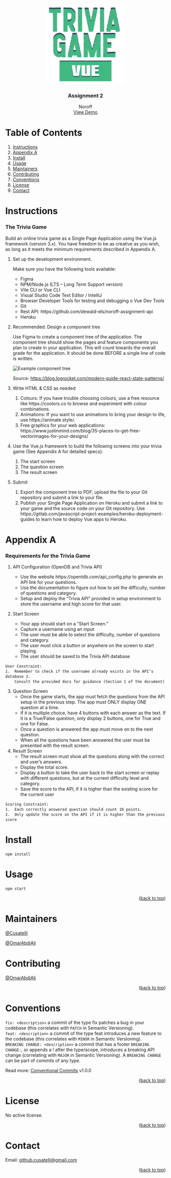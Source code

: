 <div id="top"></div>

<div align="center">
  <img src="/resources/TriviaGameLogo.png" alt="Trivia Game Logo" width="250" height="250">
  <h3 align="center">Assignment 2</h3>
  <p align="center">
    Noroff
    <br />
    <a href="#">View Demo</a>
  </p>
</div>

# Table of Contents
1. [Instructions](#instructions)
2. [Appendix A](#appendix-a)
3. [Install](#install)
4. [Usage](#usage)
5. [Maintainers](#maintainers)
6. [Contributing](#contributing)
7. [Conventions](#conventions)
8. [License](#license)
9. [Contact](#contact)

# Instructions
### The Trivia Game
<p>
  Build an online trivia game as a Single Page Application using the Vue.js framework (version 3.x).
  You have freedom to be as creative as you wish, as long as it meets the minimum requirements described in Appendix A.
</p>
<ol>
  <li>
    <p>Set up the development environment.</p>
    <p>Make sure you have the following tools available:</p>
    <ul>
      <li>Figma</li>
      <li>NPM/Node.js (LTS – Long Term Support version)</li>
      <li>Vite CLI or Vue CLI</li>
      <li>Visual Studio Code Text Editor / IntelliJ</li>
      <li>Browser Developer Tools for testing and debugging o Vue Dev Tools</li>
      <li>Git</li>
      <li>Rest API: https://github.com/dewald-els/noroff-assignment-api</li>
      <li>Heroku</li>
    </ul>
  </li>
  <li>
    <p>Recommended: Design a component tree</p>
    <p>
      Use Figma to create a component tree of the application.
      The component tree should show the pages and feature components you plan to create in your application.
      This will count towards the overall grade for the application. It should be done BEFORE a single line of code is written.
    </p>
    <img src="https://blog.logrocket.com/wp-content/uploads/2021/05/basic-react-component-tree.png" alt="Example component tree">
    <p>
      Source: 
      <a href="https://blog.logrocket.com/modern-guide-react-state-patterns/">https://blog.logrocket.com/modern-guide-react-state-patterns/</a>
    </p>
  </li>
  <li>
    <p>Write HTML & CSS as needed</p>
    <ol>
      <li>Colours: If you have trouble choosing colours, use a free resource like https://coolors.co to browse and experiment with colour combinations.</li>
      <li>Animations: If you want to use animations to bring your design to life, use https://animate.style/.</li>
      <li>Free graphics for your web applications: https://www.justinmind.com/blog/35-places-to-get-free-vectorimages-for-your-designs/</li>
    </ol>
  </li>
  <li>
    <p>Use the Vue.js framework to build the following screens into your trivia game  (See Appendix A for detailed specs):</p>
    <ol>
      <li>The start screen</li>
      <li>The question screen</li>
      <li>The result screen</li>
    </ol>
  </li>
  <li>
    <p>Submit</p>
    <ol>
      <li>Export the component tree to PDF, upload the file to your Git repository and submit a link to your file.</li>
      <li>
        Publish your Single Page Application on Heroku and submit a link to your game and the source code on your Git repository.
        Use https://gitlab.com/javascript-project-examples/heroku-deployment-guides to learn how to deploy Vue apps to Heroku.
      </li>
    </ol>
  </li>
</ol>

# Appendix A
### Requirements for the Trivia Game
1. API Configuration (OpenDB and Trivia API)
    <ul>
      <li>Use the website https://opentdb.com/api_config.php to generate an API link for your questions.</li>
      <li>Use the documentation to figure out how to set the difficulty, number of questions and category.</li>
      <li>Setup and deploy the “Trivia API” provided in setup environment to store the username and high score for that user.</li>
    </ul>
  
2. Start Screen
    <ul>
      <li>Your app should start on a “Start Screen.”</li>
      <li>Capture a username using an input</li>
      <li>The user must be able to select the difficulty, number of questions and category.</li>
      <li>The user must click a button or anywhere on the screen to start playing.</li>
      <li>The user should be saved to the Trivia API database</li>
    </ul>

```
User Constraint: 
1.  Remember to check if the username already exists in the API’s database 2.
    Consult the provided docs for guidance (Section 1 of the document)
```

3. Question Screen
    <ul>
      <li>Once the game starts, the app must fetch the questions from the API setup in the previous step. The app must ONLY display ONE question at a time.</li>
      <li>If it is multiple choice, have 4 buttons with each answer as the text. If it is a True/False question, only display 2 buttons, one for True and one for False.</li>
      <li>Once a question is answered the app must move on to the next question.</li>
      <li>When all the questions have been answered the user must be presented with the result screen.</li>
    </ul>
4. Result Screen
    <ul>
      <li>The result screen must show all the questions along with the correct and user’s answers.</li>
      <li>Display the total score.</li>
      <li>Display a button to take the user back to the start screen or replay with different questions, but at the current difficulty level and category.</li>
      <li>Save the score to the API, if it is higher than the existing score for the current user</li>
    </ul>

```
Scoring Constraint:
1.	Each correctly answered question should count 10 points. 
2.	Only update the score on the API if it is higher than the previous score 
```

# Install
```
npm install
```

# Usage
```
npm start
```

<p align="right">(<a href="#top">back to top</a>)</p>

# Maintainers
[@Cusatelli](https://github.com/Cusatelli)

[@OmarAbdiAli](https://github.com/OmarAbdiAli)

# Contributing
[@OmarAbdiAli](https://github.com/OmarAbdiAli)

<p align="right">(<a href="#top">back to top</a>)</p>

# Conventions
`fix: <description>` a commit of the type fix patches a bug in your codebase (this correlates with `PATCH` in Semantic Versioning).<br/>
`feat: <description>` a commit of the type feat introduces a new feature to the codebase (this correlates with `MINOR` in Semantic Versioning).<br/>
`BREAKING CHANGE: <description>` a commit that has a footer `BREAKING CHANGE:`, or appends a ! after the type/scope, introduces a breaking API change (correlating with `MAJOR` in Semantic Versioning). A `BREAKING CHANGE` can be part of commits of any type.

Read more: [Conventional Commits](https://www.conventionalcommits.org/en/v1.0.0/) v1.0.0

<p align="right">(<a href="#top">back to top</a>)</p>

# License
No active license.

<p align="right">(<a href="#top">back to top</a>)</p>

# Contact
Email: <a href="mailto:github.cusatelli@gmail.com">github.cusatelli@gmail.com</a>

<p align="right">(<a href="#top">back to top</a>)</p>
